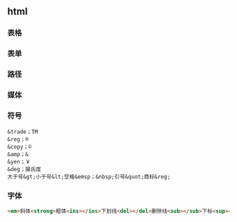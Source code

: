 
## html



### 表格



### 表单

### 路径


### 媒体


### 符号

``` 
&trade；TM
&reg；®
&copy；©
&amp；&
&yen；￥
&deg；摄氏度
大于号&gt;小于号&lt;空格&emsp；&nbsp;引号&quot;商标&reg;
```

### 字体

``` html
<em>斜体<strong>粗体<ins></ins>下划线<del></del>删除线<sub></sub>下标<sup></sup>上际<br/>换行
```


